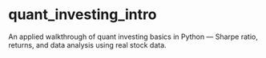 # quant_investing_intro
An applied walkthrough of quant investing basics in Python — Sharpe ratio, returns, and data analysis using real stock data.
